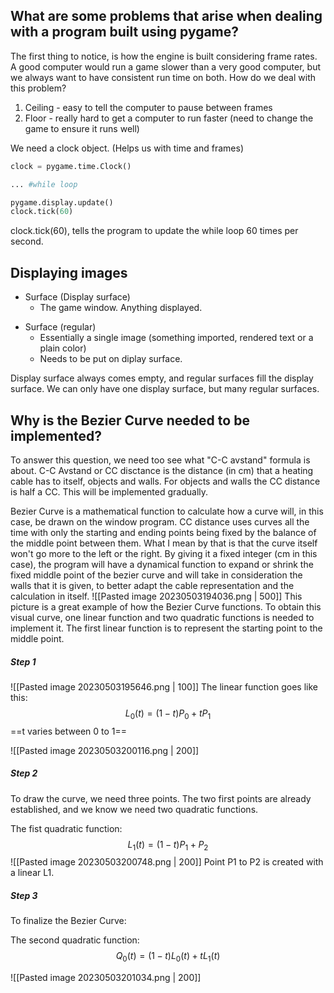 ## What are some problems that arise when dealing with a program built using pygame?
The first thing to notice, is how the engine is built considering frame rates. A good computer would run a game slower than a very good computer, but we always want to have consistent run time on both. How do we deal with this problem? 

1. Ceiling - easy to tell the computer to pause between frames
2. Floor - really hard to get a computer to run faster (need to change the game to ensure it runs well)

We need a clock object. (Helps us with time and frames)

```python
clock = pygame.time.Clock()

... #while loop

pygame.display.update()
clock.tick(60)
```

clock.tick(60), tells the program to update the while loop 60 times per second. 

## Displaying images

- Surface (Display surface)
	- The game window. Anything displayed.
* Surface (regular)
	* Essentially a single image (something imported, rendered text or a plain color)
	* Needs to be put on diplay surface.

Display surface always comes empty, and regular surfaces fill the display surface. We can only have one display surface, but many regular surfaces. 

## Why is the Bezier Curve needed to be implemented?

To answer this question, we need too see what "C-C avstand" formula is about. C-C Avstand or CC disctance is the distance (in cm) that a heating cable has to itself, objects and walls. For objects and walls the CC distance is half a CC. This will be implemented gradually. 

Bezier Curve is a mathematical function to calculate how a curve will, in this case, be drawn on the window program. CC distance uses curves all the time with only the starting and ending points being fixed by the balance of the middle point between them. What I mean by that is that the curve itself won't go more to the left or the right. By giving it a fixed integer (cm in this case), the program will have a dynamical function to expand or shrink the fixed middle point of the bezier curve and will take in consideration the walls that it is given, to better adapt the cable representation and the calculation in itself.
![[Pasted image 20230503194036.png | 500]]
This picture is a great example of how the Bezier Curve functions. To obtain this visual curve, one linear function and two quadratic functions is needed to implement it. The first linear function is to represent the starting point to the middle point. 
##### Step 1

![[Pasted image 20230503195646.png | 100]]
The linear function goes like this:
$$
L_0(t) = (1 - t) P_0 + tP_1
$$
==t varies between 0 to 1==

![[Pasted image 20230503200116.png | 200]]

##### Step 2
To draw the curve, we need three points. The two first points are already established, and we know we need two quadratic functions. 

The fist quadratic function:
$$
L_1(t) = (1 - t)P_1 + P_2
$$
![[Pasted image 20230503200748.png | 200]]
Point P1 to P2 is created with a linear L1.

##### Step 3
To finalize the Bezier Curve:

The second quadratic function:
$$
Q_0(t) = (1-t)L_0(t) + tL_1(t)
$$

![[Pasted image 20230503201034.png | 200]]